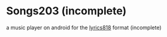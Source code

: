 # Songs203 (incomplete)

a music player on android for the [lyrics818](https://github.com/saenuma/lyrics818) format (incomplete)

